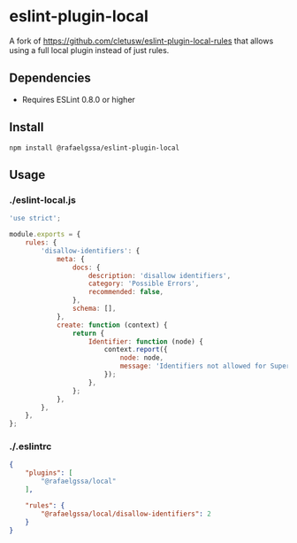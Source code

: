 # eslint-plugin-local

A fork of https://github.com/cletusw/eslint-plugin-local-rules that allows using a full local plugin instead of just rules.

## Dependencies

* Requires ESLint 0.8.0 or higher

## Install

```
npm install @rafaelgssa/eslint-plugin-local
```

## Usage

### ./eslint-local.js

```javascript
'use strict';

module.exports = {
	rules: {
		'disallow-identifiers': {
			meta: {
				docs: {
					description: 'disallow identifiers',
					category: 'Possible Errors',
					recommended: false,
				},
				schema: [],
			},
			create: function (context) {
				return {
					Identifier: function (node) {
						context.report({
							node: node,
							message: 'Identifiers not allowed for Super Important reasons.',
						});
					},
				};
			},
		},
	},
};
```

### ./.eslintrc

```json
{
	"plugins": [
		"@rafaelgssa/local"
	],

	"rules": {
		"@rafaelgssa/local/disallow-identifiers": 2
	}
}
```
